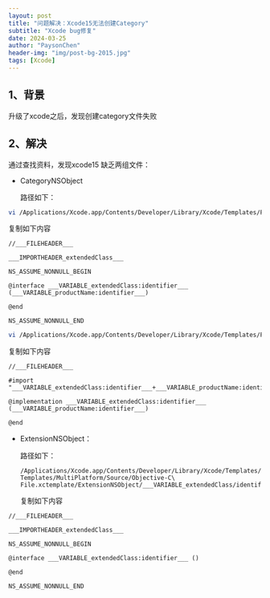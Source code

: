 ```yaml
---
layout: post
title: "问题解决：Xcode15无法创建Category"
subtitle: "Xcode bug修复"
date: 2024-03-25
author: "PaysonChen"
header-img: "img/post-bg-2015.jpg"
tags: [Xcode]
---
```


## 1、背景

升级了xcode之后，发现创建category文件失败

## 2、解决

通过查找资料，发现xcode15 缺乏两组文件：

- CategoryNSObject

  路径如下：

```sh
vi /Applications/Xcode.app/Contents/Developer/Library/Xcode/Templates/File\ Templates/MultiPlatform/Source/Objective-C\ File.xctemplate/CategoryNSObject/___VARIABLE_extendedClass/identifier___+___VARIABLE_productName/identifier___.h
```

复制如下内容

```objc
//___FILEHEADER___

___IMPORTHEADER_extendedClass___

NS_ASSUME_NONNULL_BEGIN

@interface ___VARIABLE_extendedClass:identifier___ (___VARIABLE_productName:identifier___)

@end

NS_ASSUME_NONNULL_END

```



```sh
vi /Applications/Xcode.app/Contents/Developer/Library/Xcode/Templates/File\ Templates/MultiPlatform/Source/Objective-C\ File.xctemplate/CategoryNSObject/___VARIABLE_extendedClass/identifier___+___VARIABLE_productName/identifier___.m
```

复制如下内容

```objc
//___FILEHEADER___

#import "___VARIABLE_extendedClass:identifier___+___VARIABLE_productName:identifier___.h"

@implementation ___VARIABLE_extendedClass:identifier___ (___VARIABLE_productName:identifier___)

@end

```



- ExtensionNSObject：

  路径如下：

  ```shell
  /Applications/Xcode.app/Contents/Developer/Library/Xcode/Templates/File\ Templates/MultiPlatform/Source/Objective-C\ File.xctemplate/ExtensionNSObject/___VARIABLE_extendedClass/identifier___+___VARIABLE_productName/identifier___
  ```

  复制如下内容

```objc
//___FILEHEADER___

___IMPORTHEADER_extendedClass___

NS_ASSUME_NONNULL_BEGIN

@interface ___VARIABLE_extendedClass:identifier___ ()

@end

NS_ASSUME_NONNULL_END

```

